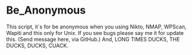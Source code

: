 # Be_Anonymous
This script, it´s for be anonymous when you using Nikto, NMAP, WPScan, Wapiti and this only for Unix.
If you see bugs please say me it for update this. (Send message here, via GitHub.)
And, LONG TIMES DUCKS, THE DUCKS, DUCKS, CUACK.
